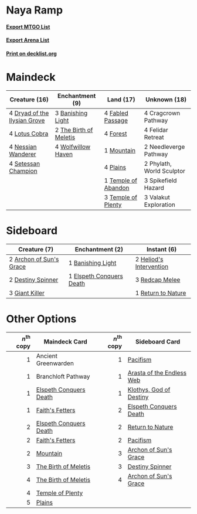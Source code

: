 # Naya Ramp

#### [Export MTGO List](../collection/Naya%20Ramp/Naya%20Ramp.txt)
#### [Export Arena List](../collection/Naya%20Ramp/Naya%20Ramp_arena.txt)
#### [Print on decklist.org](http://decklist.org/?deckmain=3%09Banishing%20Light%0A4%09Cragcrown%20Pathway%0A4%09Dryad%20of%20the%20Ilysian%20Grove%0A4%09Fabled%20Passage%0A4%09Felidar%20Retreat%0A4%09Forest%0A4%09Lotus%20Cobra%0A1%09Mountain%0A2%09Needleverge%20Pathway%0A4%09Nessian%20Wanderer%0A2%09Phylath,%20World%20Sculptor%0A4%09Plains%0A4%09Setessan%20Champion%0A3%09Spikefield%20Hazard%0A1%09Temple%20of%20Abandon%0A3%09Temple%20of%20Plenty%0A2%09The%20Birth%20of%20Meletis%0A3%09Valakut%20Exploration%0A4%09Wolfwillow%20Haven&deckside=2%09Archon%20of%20Sun's%20Grace%0A1%09Banishing%20Light%0A2%09Destiny%20Spinner%0A1%09Elspeth%20Conquers%20Death%0A3%09Giant%20Killer%0A2%09Heliod's%20Intervention%0A3%09Redcap%20Melee%0A1%09Return%20to%20Nature)
# Maindeck

|                                             Creature (16)                                             |                                         Enchantment (9)                                         |                                          Land (17)                                           |      Unknown (18)       |
|-------------------------------------------------------------------------------------------------------|-------------------------------------------------------------------------------------------------|----------------------------------------------------------------------------------------------|-------------------------|
|4 [Dryad of the Ilysian Grove](http://gatherer.wizards.com/Pages/Card/Details.aspx?multiverseid=476420)|3 [Banishing Light](http://gatherer.wizards.com/Pages/Card/Details.aspx?multiverseid=405135)     |4 [Fabled Passage](http://gatherer.wizards.com/Pages/Card/Details.aspx?multiverseid=473206)   |4 Cragcrown Pathway      |
|4 [Lotus Cobra](http://gatherer.wizards.com/Pages/Card/Details.aspx?multiverseid=438740)               |2 [The Birth of Meletis](http://gatherer.wizards.com/Pages/Card/Details.aspx?multiverseid=476256)|4 [Forest](http://gatherer.wizards.com/Pages/Card/Details.aspx?multiverseid=439860)           |4 Felidar Retreat        |
|4 [Nessian Wanderer](http://gatherer.wizards.com/Pages/Card/Details.aspx?multiverseid=476434)          |4 [Wolfwillow Haven](http://gatherer.wizards.com/Pages/Card/Details.aspx?multiverseid=476456)    |1 [Mountain](http://gatherer.wizards.com/Pages/Card/Details.aspx?multiverseid=439859)         |2 Needleverge Pathway    |
|4 [Setessan Champion](http://gatherer.wizards.com/Pages/Card/Details.aspx?multiverseid=476449)         |                                                                                                 |4 [Plains](http://gatherer.wizards.com/Pages/Card/Details.aspx?multiverseid=439856)           |2 Phylath, World Sculptor|
|                                                                                                       |                                                                                                 |1 [Temple of Abandon](http://gatherer.wizards.com/Pages/Card/Details.aspx?multiverseid=373711)|3 Spikefield Hazard      |
|                                                                                                       |                                                                                                 |3 [Temple of Plenty](http://gatherer.wizards.com/Pages/Card/Details.aspx?multiverseid=378537) |3 Valakut Exploration    |


# Sideboard

|                                           Creature (7)                                           |                                          Enchantment (2)                                          |                                           Instant (6)                                            |
|--------------------------------------------------------------------------------------------------|---------------------------------------------------------------------------------------------------|--------------------------------------------------------------------------------------------------|
|2 [Archon of Sun's Grace](http://gatherer.wizards.com/Pages/Card/Details.aspx?multiverseid=476254)|1 [Banishing Light](http://gatherer.wizards.com/Pages/Card/Details.aspx?multiverseid=405135)       |2 [Heliod's Intervention](http://gatherer.wizards.com/Pages/Card/Details.aspx?multiverseid=476270)|
|2 [Destiny Spinner](http://gatherer.wizards.com/Pages/Card/Details.aspx?multiverseid=476419)      |1 [Elspeth Conquers Death](http://gatherer.wizards.com/Pages/Card/Details.aspx?multiverseid=476264)|3 [Redcap Melee](http://gatherer.wizards.com/Pages/Card/Details.aspx?multiverseid=473097)         |
|3 [Giant Killer](http://gatherer.wizards.com/Pages/Card/Details.aspx?multiverseid=472976)         |                                                                                                   |1 [Return to Nature](http://gatherer.wizards.com/Pages/Card/Details.aspx?multiverseid=461102)     |


# Other Options

|*n*<sup>th</sup> copy|                                          Maindeck Card                                          |*n*<sup>th</sup> copy|                                           Sideboard Card                                           |
|--------------------:|-------------------------------------------------------------------------------------------------|--------------------:|----------------------------------------------------------------------------------------------------|
|                    1|Ancient Greenwarden                                                                              |                    1|[Pacifism](http://gatherer.wizards.com/Pages/Card/Details.aspx?multiverseid=129667)                 |
|                    1|Branchloft Pathway                                                                               |                    1|[Arasta of the Endless Web](http://gatherer.wizards.com/Pages/Card/Details.aspx?multiverseid=476416)|
|                    1|[Elspeth Conquers Death](http://gatherer.wizards.com/Pages/Card/Details.aspx?multiverseid=476264)|                    1|[Klothys, God of Destiny](http://gatherer.wizards.com/Pages/Card/Details.aspx?multiverseid=476471)  |
|                    1|[Faith's Fetters](http://gatherer.wizards.com/Pages/Card/Details.aspx?multiverseid=405224)       |                    2|[Elspeth Conquers Death](http://gatherer.wizards.com/Pages/Card/Details.aspx?multiverseid=476264)   |
|                    2|[Elspeth Conquers Death](http://gatherer.wizards.com/Pages/Card/Details.aspx?multiverseid=476264)|                    2|[Return to Nature](http://gatherer.wizards.com/Pages/Card/Details.aspx?multiverseid=461102)         |
|                    2|[Faith's Fetters](http://gatherer.wizards.com/Pages/Card/Details.aspx?multiverseid=405224)       |                    2|[Pacifism](http://gatherer.wizards.com/Pages/Card/Details.aspx?multiverseid=129667)                 |
|                    2|[Mountain](http://gatherer.wizards.com/Pages/Card/Details.aspx?multiverseid=439859)              |                    3|[Archon of Sun's Grace](http://gatherer.wizards.com/Pages/Card/Details.aspx?multiverseid=476254)    |
|                    3|[The Birth of Meletis](http://gatherer.wizards.com/Pages/Card/Details.aspx?multiverseid=476256)  |                    3|[Destiny Spinner](http://gatherer.wizards.com/Pages/Card/Details.aspx?multiverseid=476419)          |
|                    4|[The Birth of Meletis](http://gatherer.wizards.com/Pages/Card/Details.aspx?multiverseid=476256)  |                    4|[Archon of Sun's Grace](http://gatherer.wizards.com/Pages/Card/Details.aspx?multiverseid=476254)    |
|                    4|[Temple of Plenty](http://gatherer.wizards.com/Pages/Card/Details.aspx?multiverseid=378537)      |                     |                                                                                                    |
|                    5|[Plains](http://gatherer.wizards.com/Pages/Card/Details.aspx?multiverseid=439856)                |                     |                                                                                                    |

